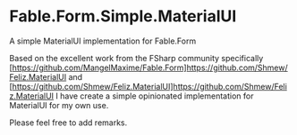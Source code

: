 # Fable.Form.Simple.MaterialUI
A simple MaterialUI implementation for Fable.Form

Based on the excellent work from the FSharp community specifically [https://github.com/MangelMaxime/Fable.Form]https://github.com/Shmew/Feliz.MaterialUI and [https://github.com/Shmew/Feliz.MaterialUI]https://github.com/Shmew/Feliz.MaterialUI
I have create a simple opinionated implementation for MaterialUI for my own use. 

Please feel free to add remarks.
